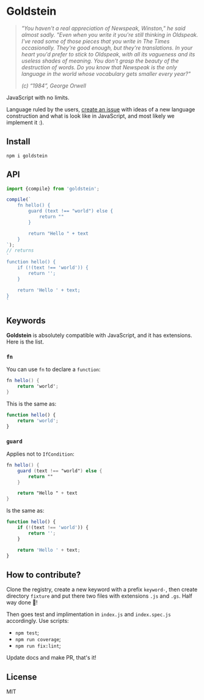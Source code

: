 # Goldstein

> *"You haven't a real appreciation of Newspeak, Winston," he said almost sadly. "Even when you write it you're still thinking in Oldspeak. I've read some of those pieces that you write in The Times occasionally. They're good enough, but they're translations. In your heart you'd prefer to stick to Oldspeak, with all its vagueness and its useless shades of meaning. You don't grasp the beauty of the destruction of words. Do you know that Newspeak is the only language in the world whose vocabulary gets smaller every year?"*
> 
> *(c) “1984”, George Orwell*

JavaScript with no limits.

Language ruled by the users, [create an issue](https://github.com/coderaiser/goldstein/issues/new/choose) with ideas of a new language construction and what is look like in JavaScript, and most likely we implement it :).

## Install

```
npm i goldstein
```

## API

```js
import {compile} from 'goldstein';

compile(`
    fn hello() {
        guard (text !== "world") else {
            return ""
        }

        return "Hello " + text
    }
`);
// returns
`
function hello() {
    if (!(text !== 'world')) {
        return '';
    }

    return 'Hello ' + text;
}
`
```

## Keywords

**Goldstein** is absolutely compatible with JavaScript, and it has extensions.
Here is the list.

### `fn`

You can use `fn` to declare a `function`:

```gs
fn hello() {
    return 'world';
}
```

This is the same as:

```js
function hello() {
    return 'world';
}
```

### `guard`

Applies not to `IfCondition`:

```gs
fn hello() {
    guard (text !== "world") else {
        return ""
    }

    return "Hello " + text
}
```

Is the same as:

```js
function hello() {
    if (!(text !== 'world')) {
        return '';
    }

    return 'Hello ' + text;
}
```

## How to contribute?

Clone the registry, create a new keyword with a prefix `keyword-`, then create directory `fixture` and put there two files with extensions `.js` and `.gs`. Half way done 🥳!

Then goes test and implimentation in `index.js` and `index.spec.js` accordingly. Use scripts:
- `npm test`;
- `npm run coverage`;
- `npm run fix:lint`;

Update docs and make PR, that's it!

## License

MIT
